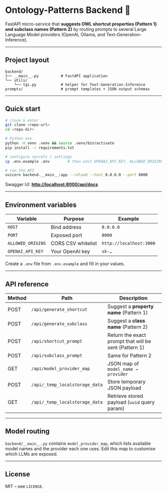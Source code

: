 # Ontology-Patterns Backend 🧩

FastAPI micro-service that **suggests OWL shortcut properties (Pattern 1) and subclass names (Pattern 2)** by routing prompts to several Large Language Model providers (OpenAI, Ollama, and Text-Generation-Inference).

---

## Project layout

```text
backend/
├── __main__.py          # FastAPI application
└── utils/
    └── tgi.py           # helper for Text-Generation-Inference
prompts/                 # prompt templates + JSON output schemas
```

---

## Quick start

```bash
# clone & enter
git clone <repo-url>
cd <repo-dir>

# Python env
python -m venv .venv && source .venv/bin/activate
pip install -r requirements.txt

# configure secrets / settings
cp .env.example .env        # then edit OPENAI_API_KEY, ALLOWED_ORIGINS, …

# run the API
uvicorn backend.__main__:app --reload --host 0.0.0.0 --port 8000
```

Swagger UI: **[http://localhost:8000/api/docs](http://localhost:8000/api/docs)**

---

## Environment variables

| Variable          | Purpose            | Example                 |
| ----------------- | ------------------ | ----------------------- |
| `HOST`            | Bind address       | `0.0.0.0`               |
| `PORT`            | Exposed port       | `8000`                  |
| `ALLOWED_ORIGINS` | CORS CSV whitelist | `http://localhost:3000` |
| `OPENAI_API_KEY`  | Your OpenAI key    | `sk-…`                  |

Create a `.env` file from `.env.example` and fill in your values.

---

## API reference

| Method | Path                           | Description                                           |
| ------ | ------------------------------ | ----------------------------------------------------- |
| POST   | `/api/generate_shortcut`       | Suggest a **property name** (Pattern 1)               |
| POST   | `/api/generate_subclass`       | Suggest a **class name** (Pattern 2)                  |
| POST   | `/api/shortcut_prompt`         | Return the exact prompt that will be sent (Pattern 1) |
| POST   | `/api/subclass_prompt`         | Same for Pattern 2                                    |
| GET    | `/api/model_provider_map`      | JSON map of `model_name → provider`                   |
| POST   | `/api/_temp_localstorage_data` | Store temporary JSON payload                          |
| GET    | `/api/_temp_localstorage_data` | Retrieve stored payload (`uuid` query param)          |

---

## Model routing

`backend/__main__.py` contains `model_provider_map`, which lists available model names and the provider each one uses.
Edit this map to customise which LLMs are exposed.

---

## License

MIT – see `LICENSE`.
